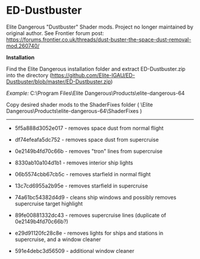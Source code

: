 # ED-Dustbuster
Elite Dangerous "Dustbuster" Shader mods. Project no longer maintained by original author.
See Frontier forum post: https://forums.frontier.co.uk/threads/dust-buster-the-space-dust-removal-mod.260740/


**Installation**

Find the Elite Dangerous installation folder and extract ED-Dustbuster.zip into the directory
(https://github.com/Elite-IGAU/ED-Dustbuster/blob/master/ED-Dustbuster.zip)

*Example:* C:\Program Files\Elite Dangerous\Products\elite-dangerous-64

Copy desired shader mods to the ShaderFixes folder ( \Elite Dangerous\Products\elite-dangerous-64\ShaderFixes )

-----------------------------------------------------------------------

- 5f5a888d3052e017 - removes space dust from normal flight

- df74efeafa5dc752 - removes space dust from supercruise

- 0e2149b4fd70c66b - removes "tron" lines from supercruise

- 8330ab10a104d1b1 - removes interior ship lights

- 06b5574cbb67cb5c - removes starfield in normal flight

- 13c7cd6955a2b95e - removes starfield in supercruise

- 74a61bc54382d4d9 - cleans ship windows and possibly removes supercruise target highlight

- 89fe00881332dc43 - removes supercruise lines (duplicate of 0e2149b4fd70c66b?)

- e29d91120fc28c8e - removes lights for ships and stations in supercruise, and a window cleaner

- 591e4debc3d56509 - additional window cleaner

